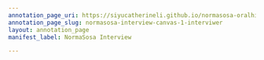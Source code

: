 ```yaml
---
annotation_page_uri: https://siyucatherineli.github.io/normasosa-oralhistory/annotations/normasosa-interview-canvas-1-interviwer.json
annotation_page_slug: normasosa-interview-canvas-1-interviwer
layout: annotation_page
manifest_label: NormaSosa Interview

---
```


